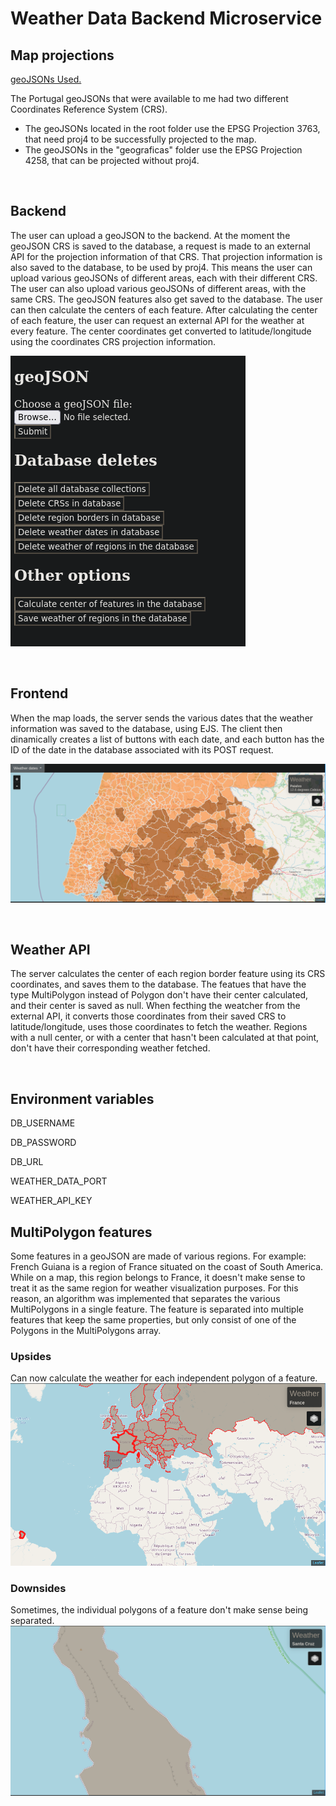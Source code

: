 # Weather Data Backend Microservice
## Map projections
[geoJSONs Used.](https://github.com/nmota/caop_GeoJSON)

The Portugal geoJSONs that were available to me had two different Coordinates Reference System (CRS).

- The geoJSONs located in the root folder use the EPSG Projection 3763, that need proj4 to be successfully projected to the map.
- The geoJSONs in the "geograficas" folder use the EPSG Projection 4258, that can be projected without proj4.

<br>

## Backend
The user can upload a geoJSON to the backend. At the moment the geoJSON CRS is saved to the database, a request is made to an external API for the projection information of that CRS. That projection information is also saved to the database, to be used by proj4.
This means the user can upload various geoJSONs of different areas, each with their different CRS.
The user can also upload various geoJSONs of different areas, with the same CRS.
The geoJSON features also get saved to the database.
The user can then calculate the centers of each feature.
After calculating the center of each feature, the user can request an external API for the weather at every feature. The center coordinates get converted to latitude/longitude using the coordinates CRS projection information.

![Project](./assets/backend.png)

<br>

## Frontend
When the map loads, the server sends the various dates that the weather information was saved to the database, using EJS.
The client then dinamically creates a list of buttons with each date, and each button has the ID of the date in the database associated with its POST request.

![Project](./assets/frontend.png)

<br>

## Weather API
The server calculates the center of each region border feature using its CRS coordinates, and saves them to the database. The featues that have the type MultiPolygon instead of Polygon don't have their center calculated, and their center is saved as null.
When fecthing the weatcher from the external API, it converts those coordinates from their saved CRS to latitude/longitude, uses those coordinates to fetch the weather. Regions with a null center, or with a center that hasn't been calculated at that point, don't have their corresponding weather fetched.

<br>

## Environment variables
<p>DB_USERNAME</p>
<p>DB_PASSWORD</p>
<p>DB_URL</p>
<p>WEATHER_DATA_PORT</p>
<p>WEATHER_API_KEY</p>


## MultiPolygon features
Some features in a geoJSON are made of various regions.
For example: French Guiana is a region of France situated on the coast of South America.
While on a map, this region belongs to France, it doesn't make sense to treat it as the same region for weather visualization purposes.
For this reason, an algorithm was implemented that separates the various MultiPolygons in a single feature.
The feature is separated into multiple features that keep the same properties, but only consist of one of the Polygons in the MultiPolygons array.

### Upsides
Can now calculate the weather for each independent polygon of a feature.
![Project](./assets/france.png)

### Downsides
Sometimes, the individual polygons of a feature don't make sense being separated.
![Project](./assets/santaCruz.png)
